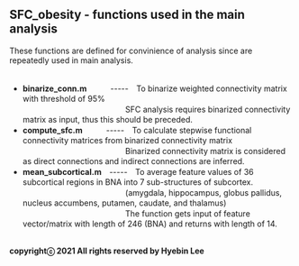 ## SFC_obesity - functions used in the main analysis ##
These functions are defined for convinience of analysis since are repeatedly used in main analysis.<br /><br />

- **binarize_conn.m**　　　-----　To binarize weighted connectivity matrix with threshold of 95%</br>
　　　　　　　　　　　　　SFC analysis requires binarized connectivity matrix as input, thus this should be preceded.<br />
- **compute_sfc.m**　　　-----　To calculate stepwise functional connectivity matrices from binarized connectivity matrix</br>
　　　　　　　　　　　　　Binarized connectivity matrix is considered as direct connections and indirect connections are inferred.</br>
- **mean_subcortical.m**　-----　To average feature values of 36 subcortical regions in BNA into 7 sub-structures of subcortex.</br>
　　　　　　　　　　　　　(amygdala, hippocampus, globus pallidus, nucleus accumbens, putamen, caudate, and thalamus)<br />
　　　　　　　　　　　　　The function gets input of feature vector/matrix with length of 246 (BNA) and returns with length of 14.<br /><br />

**copyrightⓒ 2021 All rights reserved by Hyebin Lee<br /><br />**
